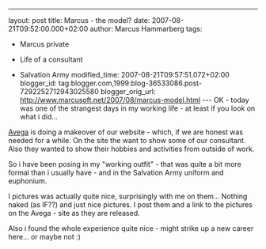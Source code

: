 ---
layout: post
title: Marcus - the model?
date: 2007-08-21T09:52:00.000+02:00
author: Marcus Hammarberg
tags:
  - Marcus private
  - Life of a consultant

  - Salvation Army
modified_time: 2007-08-21T09:57:51.072+02:00
blogger_id: tag:blogger.com,1999:blog-36533086.post-7292252712943025580
blogger_orig_url: http://www.marcusoft.net/2007/08/marcus-model.html ---
<span id="SPELLING_ERROR_0" class="blsp-spelling-corrected">OK -
today was one of the strangest days in my working life - at least if you
look on what i did...

[Avega](http://www.avega.se/) is doing
a makeover of our website - which, if we are honest was needed for a
while. On the site the want to show some of our consultant. Also they
wanted to show their hobbies and activities from outside of
work.

So i have been posing in my "working outfit" - that was quite a bit more
formal than i usually have - and in the
Salvation Army uniform and euphonium.

I pictures was actually quite nice, surprisingly with me on them...
Nothing naked (as IF??) and just nice pictures. I post them and a link
to the pictures on the Avega - site as they are released.

Also i found the whole experience quite nice - might strike up a new
career here... or maybe not :)
